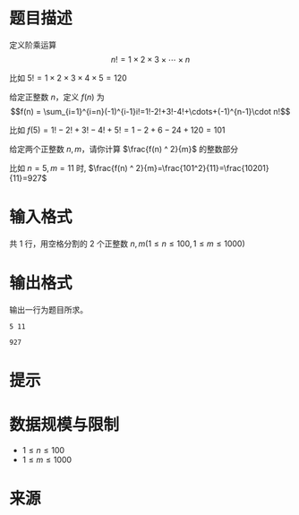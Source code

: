 # 题目描述

定义阶乘运算 
$$n!=1\times2\times3\times\cdots\times n$$

比如 $5!=1\times2\times3\times4\times5=120$

给定正整数 $n$，定义 $f(n)$ 为
$$f(n) = \sum_{i=1}^{i=n}(-1)^{i-1}i!=1!-2!+3!-4!+\cdots+(-1)^{n-1}\cdot n!$$

比如 $f(5)=1!-2!+3!-4!+5!=1-2+6-24+120=101$

给定两个正整数 $n, m$，请你计算 $\frac{f(n) ^ 2}{m}$ 的整数部分

比如 $n = 5, m = 11$ 时, $\frac{f(n) ^ 2}{m}=\frac{101^2}{11}=\frac{10201}{11}=927$

# 输入格式

共 1 行，用空格分割的 2 个正整数 $n, m(1 \leq n \leq 100, 1 \leq m \leq 1000)$

# 输出格式

输出一行为题目所求。

```input1
5 11
```

```output1
927
```

# 提示

# 数据规模与限制
* $1 \leq n \leq 100$
* $1 \leq m \leq 1000$

# 来源

<!-- * [acwing: 794.高精度除法](https://www.acwing.com/problem/content/796//) -->